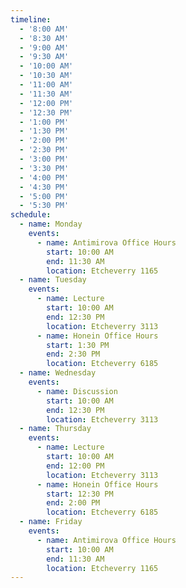 ```yaml
---
timeline:
  - '8:00 AM'
  - '8:30 AM'
  - '9:00 AM'
  - '9:30 AM'
  - '10:00 AM'
  - '10:30 AM'
  - '11:00 AM'
  - '11:30 AM'
  - '12:00 PM'
  - '12:30 PM'
  - '1:00 PM'
  - '1:30 PM'
  - '2:00 PM'
  - '2:30 PM'
  - '3:00 PM'
  - '3:30 PM'
  - '4:00 PM'
  - '4:30 PM'
  - '5:00 PM'
  - '5:30 PM'
schedule:
  - name: Monday
    events:
      - name: Antimirova Office Hours
        start: 10:00 AM
        end: 11:30 AM
        location: Etcheverry 1165
  - name: Tuesday
    events:
      - name: Lecture
        start: 10:00 AM
        end: 12:30 PM
        location: Etcheverry 3113
      - name: Honein Office Hours
        start: 1:30 PM
        end: 2:30 PM
        location: Etcheverry 6185
  - name: Wednesday
    events:
      - name: Discussion
        start: 10:00 AM
        end: 12:30 PM
        location: Etcheverry 3113
  - name: Thursday
    events:
      - name: Lecture
        start: 10:00 AM
        end: 12:00 PM
        location: Etcheverry 3113
      - name: Honein Office Hours
        start: 12:30 PM
        end: 2:00 PM
        location: Etcheverry 6185
  - name: Friday
    events:
      - name: Antimirova Office Hours
        start: 10:00 AM
        end: 11:30 AM
        location: Etcheverry 1165
---
```

